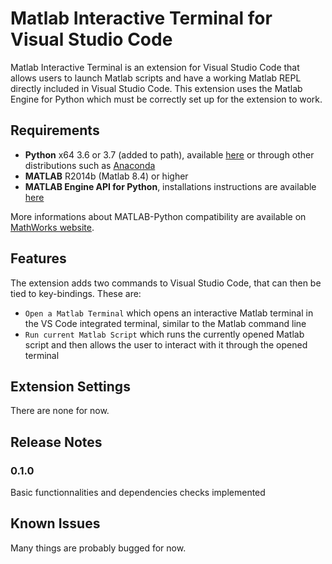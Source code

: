 # Matlab Interactive Terminal for Visual Studio Code

Matlab Interactive Terminal is an extension for Visual Studio Code that allows users to launch Matlab scripts and have a working Matlab REPL directly included in Visual Studio Code. This extension uses the Matlab Engine for Python which must be correctly set up for the extension to work.

## Requirements

- **Python** x64 3.6 or 3.7 (added to path), available [here](https://www.python.org/downloads/)  or through other distributions such as [Anaconda](https://www.anaconda.com/distribution/)
- **MATLAB** R2014b (Matlab 8.4) or higher
- **MATLAB Engine API for Python**, installations instructions are available [here](https://www.mathworks.com/help/matlab/matlab_external/install-the-matlab-engine-for-python.html)

More informations about MATLAB-Python compatibility are available on [MathWorks website](https://www.mathworks.com/help/matlab/matlab_external/system-requirements-for-matlab-engine-for-python.html).

## Features

The extension adds two commands to Visual Studio Code, that can then be tied to key-bindings. These are:
- `Open a Matlab Terminal` which opens an interactive Matlab terminal in the VS Code integrated terminal, similar to the Matlab command line
- `Run current Matlab Script` which runs the currently opened Matlab script and then allows the user to interact with it through the opened terminal

## Extension Settings

There are none for now.

## Release Notes

### 0.1.0
Basic functionnalities and dependencies checks implemented

## Known Issues

Many things are probably bugged for now.
